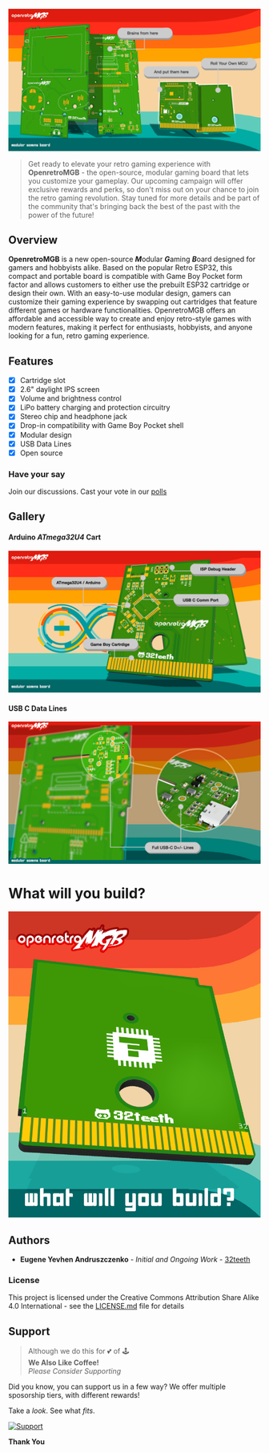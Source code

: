 ![Splash](assets/splash.png)
> Get ready to elevate your retro gaming experience with **OpenretroMGB** - the open-source, modular gaming board that lets you customize your gameplay. Our upcoming campaign will offer exclusive rewards and perks, so don't miss out on your chance to join the retro gaming revolution. Stay tuned for more details and be part of the community that's bringing back the best of the past with the power of the future!

## Overview

**OpenretroMGB** is a new open-source ***M***odular ***G***aming ***B***oard designed for gamers and hobbyists alike. Based on the popular Retro ESP32, this compact and portable board is compatible with Game Boy Pocket form factor and allows customers to either use the prebuilt ESP32 cartridge or design their own. With an easy-to-use modular design, gamers can customize their gaming experience by swapping out cartridges that feature different games or hardware functionalities. OpenretroMGB offers an affordable and accessible way to create and enjoy retro-style games with modern features, making it perfect for enthusiasts, hobbyists, and anyone looking for a fun, retro gaming experience.

## Features
- [x] Cartridge slot
- [x] 2.6" daylight IPS screen
- [x] Volume and brightness control
- [x] LiPo battery charging and protection circuitry
- [x] Stereo chip and headphone jack
- [x] Drop-in compatibility with Game Boy Pocket shell
- [x] Modular design
- [x] USB Data Lines
- [x] Open source

### Have your say

Join our discussions. Cast your vote in our [polls](https://github.com/openretroMGB/OpenRetroMGB/discussions/categories/polls)

## Gallery

#### Arduino *ATmega32U4* Cart
![USB](assets/arduino.png)

#### USB C Data Lines
![USB](assets/usb-c.png)

# What will you build?
![What will you build?](assets/blank_cart_option.png)

## Authors

* **Eugene Yevhen Andruszczenko** - *Initial and Ongoing Work* - [32teeth](https://github.com/32teeth)

### License

This project is licensed under the Creative Commons Attribution Share Alike 4.0 International - see the [LICENSE.md](LICENSE.md) file for details


## Support
> Although we do this for 💕 of 🕹️<br/>
> **We Also Like Coffee!** <br/>
> *Please Consider Supporting* <br/>

Did you know, you can support us in a few way? We offer multiple sposorship tiers, with different rewards!

Take a *look*.
See what *fits*.

 [![Support](https://raw.githubusercontent.com/retro-esp32/RetroESP32/master/Assets/sponsor.jpg)](https://github.com/sponsors/retro-esp32)

**Thank You**